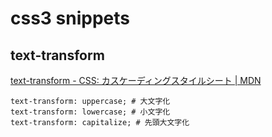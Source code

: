 # css3 snippets

## text-transform
[text\-transform \- CSS: カスケーディングスタイルシート \| MDN](https://developer.mozilla.org/ja/docs/Web/CSS/text-transform)
```
text-transform: uppercase; # 大文字化
text-transform: lowercase; # 小文字化
text-transform: capitalize; # 先頭大文字化
```


